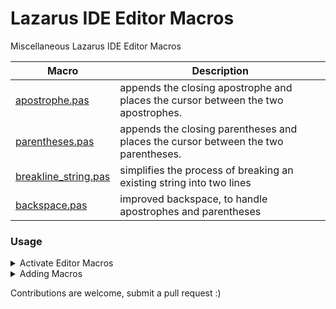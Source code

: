 # Lazarus IDE Editor Macros

Miscellaneous Lazarus IDE Editor Macros

| Macro | Description |
|------------------|------------|
| [apostrophe.pas](/apostrophe.pas) | appends the closing apostrophe and places the cursor between the two apostrophes.|
| [parentheses.pas](/parentheses.pas)   | appends the closing parentheses and places the cursor between the two parentheses.|
| [breakline_string.pas](/breakline_string.pas) |  simplifies the process of breaking an existing string into two lines |
| [backspace.pas](/backspace.pas) |  improved backspace, to handle apostrophes and parentheses |

### Usage
<details>
  <summary>Activate Editor Macros</summary>
  
Lazarus IDE > Package > Install/Unistall Packages...    
In 'Available for Installation' list choose these packages
 1. pascalscript
 1. EditorMacroScript
 1. Save and rebuild IDE
</details>
<details>
  <summary>Adding Macros</summary>
  
Lazarus IDE > View > Editor Macros 
 1. Click in 'Record', press one key and stop macro.
 1. Move the recorded macro to IDE or Project.
 1. Click in 'Edit', replace the code of macro script for .pas in repository and save.
 1. Click 'Edit Key' to choose the shortcut.
</details>

Contributions are welcome, submit a pull request :)
